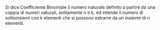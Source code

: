 Si dice Coefficiente Binomiale il numero naturale definito a partire da una coppia di numeri naturali, solitamente n e k, ed intende il numero di sottoinsiemi con k elementi che si possono estrarre da un insieme di n elementi.

